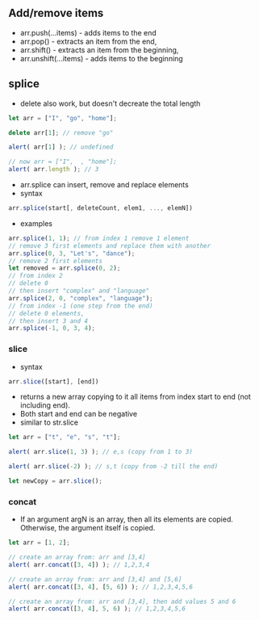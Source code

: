 ## Add/remove items
- arr.push(...items) - adds items to the end
- arr.pop() - extracts an item from the end,
- arr.shift() - extracts an item from the beginning,
- arr.unshift(...items) - adds items to the beginning

## splice
- delete also work, but doesn't decreate the total length
```javascript
let arr = ["I", "go", "home"];

delete arr[1]; // remove "go"

alert( arr[1] ); // undefined

// now arr = ["I",  , "home"];
alert( arr.length ); // 3
```
- arr.splice can insert, remove and replace elements
- syntax
```javascript
arr.splice(start[, deleteCount, elem1, ..., elemN])
```
- examples
```javascript
arr.splice(1, 1); // from index 1 remove 1 element
// remove 3 first elements and replace them with another
arr.splice(0, 3, "Let's", "dance");
// remove 2 first elements
let removed = arr.splice(0, 2);
// from index 2
// delete 0
// then insert "complex" and "language"
arr.splice(2, 0, "complex", "language");
// from index -1 (one step from the end)
// delete 0 elements,
// then insert 3 and 4
arr.splice(-1, 0, 3, 4);
```

### slice
- syntax
```javascript
arr.slice([start], [end])
```
- returns a new array copying to it all items from index start to end (not including end).
- Both start and end can be negative
- similar to str.slice
```javascript
let arr = ["t", "e", "s", "t"];

alert( arr.slice(1, 3) ); // e,s (copy from 1 to 3)

alert( arr.slice(-2) ); // s,t (copy from -2 till the end)

let newCopy = arr.slice();
```

### concat
- If an argument argN is an array, then all its elements are copied. Otherwise, the argument itself is copied.
```javascript
let arr = [1, 2];

// create an array from: arr and [3,4]
alert( arr.concat([3, 4]) ); // 1,2,3,4

// create an array from: arr and [3,4] and [5,6]
alert( arr.concat([3, 4], [5, 6]) ); // 1,2,3,4,5,6

// create an array from: arr and [3,4], then add values 5 and 6
alert( arr.concat([3, 4], 5, 6) ); // 1,2,3,4,5,6
```
